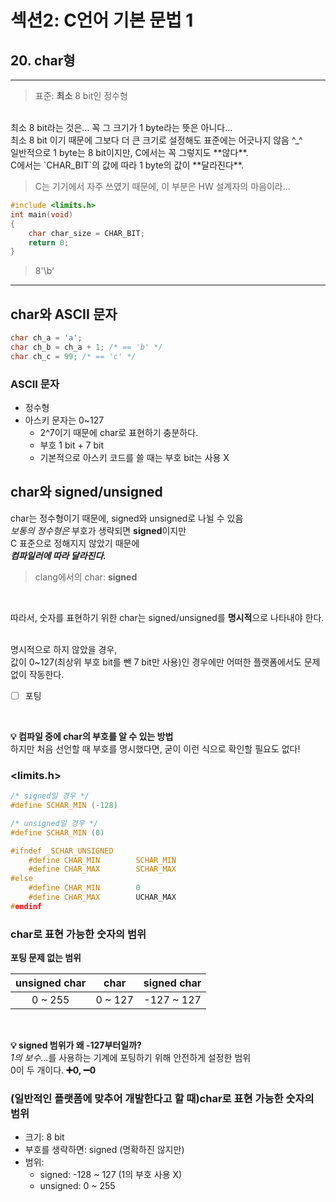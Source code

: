 # 섹션2: C언어 기본 문법 1
## 20. char형
<hr>

> 표준: **최소** 8 bit인 정수형

<br>
최소 8 bit라는 것은... 꼭 그 크기가 1 byte라는 뜻은 아니다...<br>
최소 8 bit 이기 때문에 그보다 더 큰 크기로 설정해도 표준에는 어긋나지 않음 ^_^
<br>
일반적으로 1 byte는 8 bit이지만, C에서는 꼭 그렇지도 **않다**.
<br>
C에서는 `CHAR_BIT`의 값에 따라 1 byte의 값이 **달라진다**.
<br>

> C는 기기에서 자주 쓰였기 때문에, 이 부분은 HW 설계자의 마음이라...

```c
#include <limits.h>
int main(void)
{
    char char_size = CHAR_BIT;
    return 0;
}
```
>8'\b'

<hr>

## char와 ASCII 문자

```c
char ch_a = 'a';
char ch_b = ch_a + 1; /* == 'b' */
char ch_c = 99; /* == 'c' */
```

### ASCII 문자
* 정수형
* 아스키 문자는 0~127
  *  2^7이기 때문에 char로 표현하기 충분하다.
  *  부호 1 bit + 7 bit
  *  기본적으로 아스키 코드를 쓸 때는 부호 bit는 사용 X

## char와 signed/unsigned
char는 정수형이기 때문에, signed와 unsigned로 나뉠 수 있음
<br>
_보통의 정수형은_ 부호가 생략되면 **signed**이지만
<br>
C 표준으로 정해지지 않았기 때문에
<br>
_**컴파일러에 따라 달라진다.**_
<br>
> clang에서의 char: **signed**

<br>

따라서, 숫자를 표현하기 위한 char는 signed/unsigned를 **명시적**으로 나타내야 한다.

<br>
명시적으로 하지 않았을 경우,
<br>
값이 0~127(최상위 부호 bit를 뺀 7 bit만 사용)인 경우에만 어떠한 플랫폼에서도 문제 없이 작동한다.
<br>

- [ ] 포팅


<br>

**💡 컴파일 중에 char의 부호를 알 수 있는 방법**
<br>
하지만 처음 선언할 때 부호를 명시했다면, 굳이 이런 식으로 확인할 필요도 없다!
### <limits.h>
```c
/* signed일 경우 */
#define SCHAR_MIN (-128)

/* unsigned일 경우 */
#define SCHAR_MIN (0)

#ifndef _SCHAR_UNSIGNED
    #define CHAR_MIN        SCHAR_MIN
    #define CHAR_MAX        SCHAR_MAX
#else
    #define CHAR_MIN        0
    #define CHAR_MAX        UCHAR_MAX
#endinf
```
### char로 표현 가능한 숫자의 범위
**포팅 문제 없는 범위**
<br>

| unsigned char | char | signed char |
| :--: | :--: | :--: |
| 0 ~ 255 | 0 ~ 127 | -127 ~ 127 |
<br>

**💡 signed 범위가 왜 -127부터일까?**
<br>
_1의 보수_...를 사용하는 기계에 포팅하기 위해 안전하게 설정한 범위
<br>
0이 두 개이다. **➕0, ➖0**
<br>

### (일반적인 플랫폼에 맞추어 개발한다고 할 때)char로 표현 가능한 숫자의 범위
* 크기: 8 bit
* 부호를 생략하면: signed (명확하진 않지만)
* 범위:
  * signed: -128 ~ 127 (1의 부호 사용 X)
  * unsigned: 0 ~ 255
